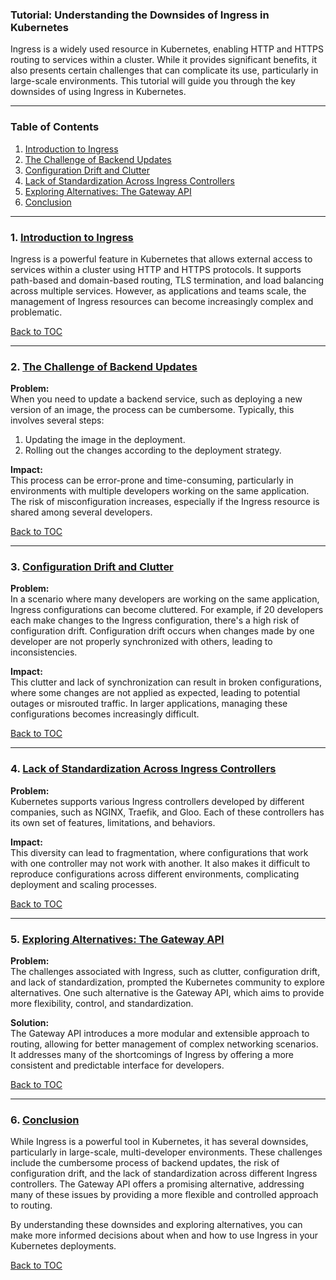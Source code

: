 ### Tutorial: Understanding the Downsides of Ingress in Kubernetes

Ingress is a widely used resource in Kubernetes, enabling HTTP and HTTPS routing to services within a cluster. While it provides significant benefits, it also presents certain challenges that can complicate its use, particularly in large-scale environments. This tutorial will guide you through the key downsides of using Ingress in Kubernetes.

---

### Table of Contents

1. [Introduction to Ingress](#1-introduction-to-ingress)
2. [The Challenge of Backend Updates](#2-the-challenge-of-backend-updates)
3. [Configuration Drift and Clutter](#3-configuration-drift-and-clutter)
4. [Lack of Standardization Across Ingress Controllers](#4-lack-of-standardization-across-ingress-controllers)
5. [Exploring Alternatives: The Gateway API](#5-exploring-alternatives-the-gateway-api)
6. [Conclusion](#6-conclusion)

---

### 1. [Introduction to Ingress](#introduction-to-ingress)
Ingress is a powerful feature in Kubernetes that allows external access to services within a cluster using HTTP and HTTPS protocols. It supports path-based and domain-based routing, TLS termination, and load balancing across multiple services. However, as applications and teams scale, the management of Ingress resources can become increasingly complex and problematic.

[Back to TOC](#table-of-contents)

---

### 2. [The Challenge of Backend Updates](#the-challenge-of-backend-updates)

**Problem:**  
When you need to update a backend service, such as deploying a new version of an image, the process can be cumbersome. Typically, this involves several steps:
1. Updating the image in the deployment.
2. Rolling out the changes according to the deployment strategy.

**Impact:**  
This process can be error-prone and time-consuming, particularly in environments with multiple developers working on the same application. The risk of misconfiguration increases, especially if the Ingress resource is shared among several developers.

[Back to TOC](#table-of-contents)

---

### 3. [Configuration Drift and Clutter](#configuration-drift-and-clutter)

**Problem:**  
In a scenario where many developers are working on the same application, Ingress configurations can become cluttered. For example, if 20 developers each make changes to the Ingress configuration, there's a high risk of configuration drift. Configuration drift occurs when changes made by one developer are not properly synchronized with others, leading to inconsistencies.

**Impact:**  
This clutter and lack of synchronization can result in broken configurations, where some changes are not applied as expected, leading to potential outages or misrouted traffic. In larger applications, managing these configurations becomes increasingly difficult.

[Back to TOC](#table-of-contents)

---

### 4. [Lack of Standardization Across Ingress Controllers](#lack-of-standardization-across-ingress-controllers)

**Problem:**  
Kubernetes supports various Ingress controllers developed by different companies, such as NGINX, Traefik, and Gloo. Each of these controllers has its own set of features, limitations, and behaviors.

**Impact:**  
This diversity can lead to fragmentation, where configurations that work with one controller may not work with another. It also makes it difficult to reproduce configurations across different environments, complicating deployment and scaling processes.

[Back to TOC](#table-of-contents)

---

### 5. [Exploring Alternatives: The Gateway API](#exploring-alternatives-the-gateway-api)

**Problem:**  
The challenges associated with Ingress, such as clutter, configuration drift, and lack of standardization, prompted the Kubernetes community to explore alternatives. One such alternative is the Gateway API, which aims to provide more flexibility, control, and standardization.

**Solution:**  
The Gateway API introduces a more modular and extensible approach to routing, allowing for better management of complex networking scenarios. It addresses many of the shortcomings of Ingress by offering a more consistent and predictable interface for developers.

[Back to TOC](#table-of-contents)

---

### 6. [Conclusion](#conclusion)

While Ingress is a powerful tool in Kubernetes, it has several downsides, particularly in large-scale, multi-developer environments. These challenges include the cumbersome process of backend updates, the risk of configuration drift, and the lack of standardization across different Ingress controllers. The Gateway API offers a promising alternative, addressing many of these issues by providing a more flexible and controlled approach to routing.

By understanding these downsides and exploring alternatives, you can make more informed decisions about when and how to use Ingress in your Kubernetes deployments.

[Back to TOC](#table-of-contents)
